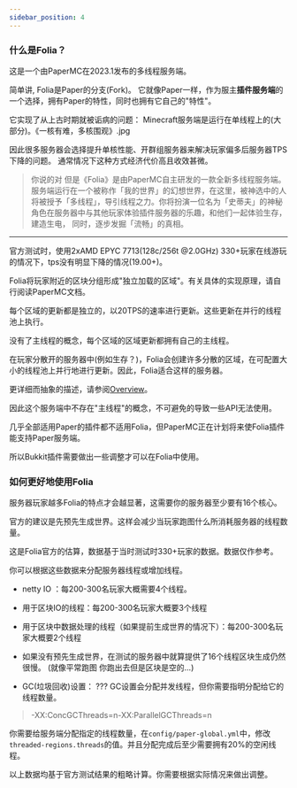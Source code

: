```yaml
---
sidebar_position: 4
---
```

### 什么是Folia？

这是一个由PaperMC在2023.1发布的多线程服务端。

简单讲, Folia是Paper的分支(Fork)。 它就像Paper一样，作为服主**插件服务端**的一个选择，拥有Paper的特性，同时也拥有它自己的"特性"。

它实现了从上古时期就被诟病的问题： Minecraft服务端是运行在单线程上的(大部分)。《一核有难，多核围观》.jpg

因此很多服务器会选择提升单核性能、开群组服务器来解决玩家偏多后服务器TPS下降的问题。 通常情况下这种方式经济代价高且收效甚微。

> 你说的对 但是《Folia》是由PaperMC自主研发的一款全新多线程服务端。服务端运行在一个被称作「我的世界」的幻想世界，在这里，被神选中的人将被授予「多线程」，导引线程之力。你将扮演一位名为「史蒂夫」的神秘角色在服务器中与其他玩家体验插件服务器的乐趣，和他们一起体验生存，建造生电， 同时，逐步发掘「流畅」的真相。

---

官方测试时，使用2xAMD EPYC 7713(128c/256t @2.0GHz)  330+玩家在线游玩的情况下，tps没有明显下降的情况(19.00+)。

Folia将玩家附近的区块分组形成"独立加载的区域"。有关具体的实现原理，请自行阅读PaperMC文档。

每个区域的更新都是独立的，以20TPS的速率进行更新。这些更新在并行的线程池上执行。

没有了主线程的概念，每个区域的区域更新都拥有自己的主线程。

在玩家分散开的服务器中(例如生存？)，Folia会创建许多分散的区域，在可配置大小的线程池上并行地进行更新。因此，Folia适合这样的服务器。

更详细而抽象的描述，请参阅[Overview](https://docs.papermc.io/folia/reference/overview)。

因此这个服务端中不存在"主线程"的概念，不可避免的导致一些API无法使用。

几乎全部适用Paper的插件都不适用Folia，但PaperMC正在计划将来使Folia插件能支持Paper服务端。

所以Bukkit插件需要做出一些调整才可以在Folia中使用。


### 如何更好地使用Folia

服务器玩家越多Folia的特点才会越显著，这需要你的服务器至少要有16个核心。

官方的建议是先预先生成世界。这样会减少当玩家跑图什么所消耗服务器的线程数量。

这是Folia官方的估算，数据基于当时测试时330+玩家的数据。数据仅作参考。

你可以根据这些数据来分配服务器线程或增加线程。

- netty IO ：每200-300名玩家大概需要4个线程。

- 用于区块IO的线程：每200-300名玩家大概要3个线程

- 用于区块中数据处理的线程（如果提前生成世界的情况下）：每200-300名玩家大概要2个线程

- 如果没有预先生成世界，在测试的服务器中就算提供了16个线程区块生成仍然很慢。 (就像平常跑图 你跑出去但是区块是空的...)

- GC(垃圾回收)设置： ??? GC设置会分配并发线程，但你需要指明分配给它的线程数量。

>-XX:ConcGCThreads=n-XX:ParallelGCThreads=n

你需要给服务端分配指定的线程数量，在`config/paper-global.yml`中，修改`threaded-regions.threads`的值。并且分配完成后至少需要拥有20%的空闲线程。

以上数据均基于官方测试结果的粗略计算。你需要根据实际情况来做出调整。